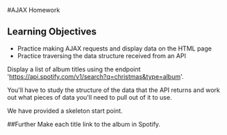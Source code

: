 #AJAX Homework

Learning Objectives
-
  - Practice making AJAX requests and display data on the HTML page
  - Practice traversing the data structure received from an API

Display a list of album titles using the endpoint 'https://api.spotify.com/v1/search?q=christmas&type=album'. 

You'll have to study the structure of the data that the API returns and work out what pieces of data you'll need to pull out of it to use.

We have provided a skeleton start point.

##Further
Make each title link to the album in Spotify.


